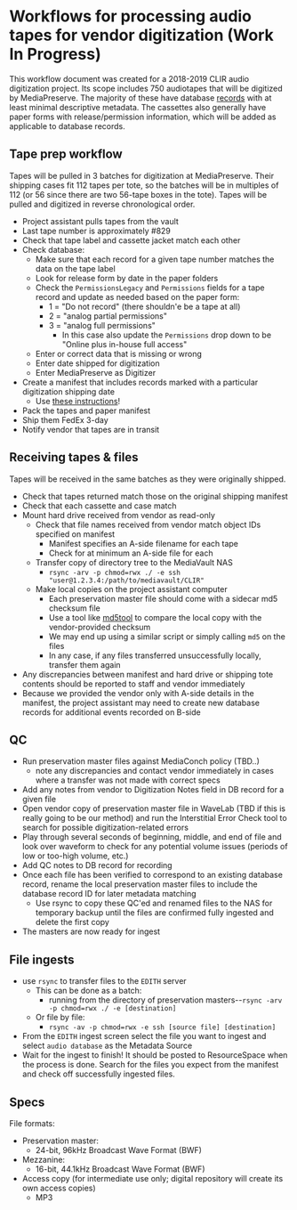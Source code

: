 # Workflows for processing audio tapes for vendor digitization (Work In Progress)

This workflow document was created for a 2018-2019 CLIR audio digitization project. Its scope includes 750 audiotapes that will be digitized by MediaPreserve. The majority of these have database [records](https://github.com/BAM-PFA/audio-database-merge) with at least minimal descriptive metadata. The cassettes also generally have paper forms with release/permission information, which will be added as applicable to database records.

## Tape prep workflow

Tapes will be pulled in 3 batches for digitization at MediaPreserve. Their  shipping cases fit 112 tapes per tote, so the batches will be in multiples of 112 (or 56 since there are two 56-tape boxes in the tote). Tapes will be pulled and digitized in reverse chronological order.

* Project assistant pulls tapes from the vault
* Last tape number is approximately #829
* Check that tape label and cassette jacket match each other
* Check database:
  * Make sure that each record for a given tape number matches the data on the tape label
  * Look for release form by date in the paper folders
  * Check the `PermissionsLegacy` and `Permissions` fields for a tape record and update as needed based on the paper form:
    * 1 = "Do not record" (there shouldn'e be a tape at all)
    * 2 = "analog partial permissions"
    * 3 = "analog full permissions"
	  * In this case also update the `Permissions` drop down to be "Online plus in-house full access"
  * Enter or correct data that is missing or wrong
  * Enter date shipped for digitization
  * Enter MediaPreserve as Digitizer
* Create a manifest that includes records marked with a particular digitization shipping date
  * Use [these instructions](openrefine-shipping-manifest-instructions.pdf)!
* Pack the tapes and paper manifest
* Ship them FedEx 3-day
* Notify vendor that tapes are in transit


## Receiving tapes & files
Tapes will be received in the same batches as they were originally shipped.

* Check that tapes returned match those on the original shipping manifest
* Check that each cassette and case match
* Mount hard drive received from vendor as read-only
  * Check that file names received from vendor match object IDs specified on manifest
    * Manifest specifies an A-side filename for each tape
    * Check for at minimum an A-side file for each
  * Transfer copy of directory tree to the MediaVault NAS
    * `rsync -arv -p chmod=rwx ./ -e ssh "user@1.2.3.4:/path/to/mediavault/CLIR"`
  * Make local copies on the project assistant computer
    * Each preservation master file should come with a sidecar md5 checksum file
    * Use a tool like [md5tool](https://github.com/cavpp/md5tool/blob/master/md5tool.py) to compare the local copy with the vendor-provided checksum
    * We may end up using a similar script or simply calling `md5` on the files
    * In any case, if any files transferred unsuccessfully locally, transfer them again
* Any discrepancies between manifest and hard drive or shipping tote contents should be reported to staff and vendor immediately
* Because we provided the vendor only with A-side details in the manifest, the project assistant may need to create new database records for additional events recorded on B-side

## QC
* Run preservation master files against MediaConch policy (TBD..)
  * note any discrepancies and contact vendor immediately in cases where a transfer was not made with correct specs
* Add any notes from vendor to Digitization Notes field in DB record for a given file
* Open vendor copy of preservation master file in WaveLab (TBD if this is really going to be our method) and run the Interstitial Error Check tool to search for possible digitization-related errors
* Play through several seconds of beginning, middle, and end of file and look over waveform to check for any potential volume issues (periods of low or too-high volume, etc.)
* Add QC notes to DB record for recording
* Once each file has been verified to correspond to an existing database record, rename the local preservation master files to include the database record ID for later metadata matching
  * Use rsync to copy these QC'ed and renamed files to the NAS for temporary backup until the files are confirmed fully ingested and delete the first copy
* The masters are now ready for ingest


## File ingests
* use `rsync` to transfer files to the `EDITH` server
  * This can be done as a batch:
    * running from the directory of preservation masters--`rsync -arv -p chmod=rwx ./ -e [destination]`
  * Or file by file:
    * `rsync -av -p chmod=rwx -e ssh [source file] [destination]`
* From the `EDITH` ingest screen select the file you want to ingest and select `audio database` as the Metadata Source
* Wait for the ingest to finish! It should be posted to ResourceSpace when the process is done. Search for the files you expect from the manifest and check off successfully ingested files.


## Specs
File formats:
* Preservation master:
  * 24-bit, 96kHz Broadcast Wave Format (BWF)
* Mezzanine:
  * 16-bit, 44.1kHz Broadcast Wave Format (BWF)
* Access copy (for intermediate use only; digital repository will create its own access copies)
  * MP3
